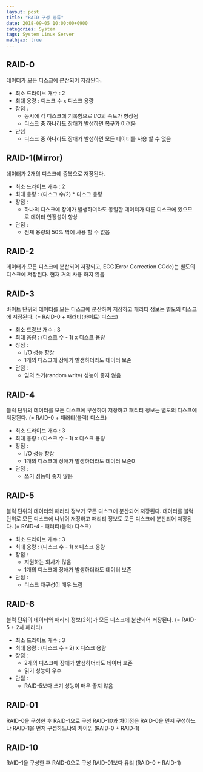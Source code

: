 ```yaml
---
layout: post
title: "RAID 구성 종류"
date: 2018-09-05 10:00:00+0900
categories: System
tags: System Linux Server
mathjax: true
---
```


## RAID-0
데이터가 모든 디스크에 분산되어 저장된다.
* 최소 드라이브 개수 : 2
* 최대 용량 : 디스크 수 x 디스크 용량
* 장점 :
	+ 동시에 각 디스크에 기록함으로 I/O의 속도가 향상됨
	+ 디스크 중 하나라도 장애가 발생하면 복구가 어려움
* 단점
	+ 디스크 중 하나라도 장애가 발생하면 모든 데이터를 사용 할 수 없음  

## RAID-1(Mirror)
데이터가 2개의 디스크에 중복으로 저장된다.
* 최소 드라이브 개수 : 2
* 최대 용량 : (디스크 수/2) * 디스크 옹량
* 장점 :
	+ 하나의 디스크에 장애가 발생하더라도 동일한 데이터가 다른 디스크에 있으므로 데이터 안정성이 향상  
* 단점 :
	+ 전체 용량의 50% 밖에 사용 할 수 없음

## RAID-2
데이터가 모든 디스크에 분산되어 저장되고, ECC(Error Correction COde)는 별도의 디스크에 저장된다.
현재 거의 사용 하지 않음

## RAID-3
바이트 단위의 데이터를 모든 디스크에 분산하여 저장하고 패리티 정보는 별도의 디스크에 저장된다.
(= RAID-0 + 패러티(바이트) 디스크)
* 최소 드랑브 개수 : 3
* 최대 용량 : (디스크 수 - 1) x 디스크 용량
* 장점 :
	+ I/O 성능 향상
	+ 1개의 디스크에 장애가 발생하더라도 데이터 보존
* 단점 :
	+ 임의 쓰기(random write) 성능이 좋지 않음

## RAID-4
블럭 단위의 데이터를 모든 디스크에 부산하여 저장하고 패리티 정보는 별도의 디스크에 저장된다.
(= RAID-0 + 패러티(블럭) 디스크)
* 최소 드라이브 개수 : 3
* 최대 용량 : (디스크 수 - 1) x 디스크 용량
* 장점 :
	+ I/O 성능 향상
	+ 1개의 디스크에 장애가 발생하더라도 데이터 보존0
* 단점 :
	+ 쓰기 성능이 좋지 않음 

## RAID-5
블럭 단위의 데이터와 패러티 정보가 모든 디스크에 분산되어 저장된다.
데이터를 블럭 단위로 모든 디스크에 나뉘어 저장하고 패리티 정보도 모든 디스크에 분산되어 저장된다.
(= RAID-4 - 패러티(블럭) 디스크)
* 최소 드라이브 개수 : 3
* 최대 용량 : (디스크 수 - 1) x 디스크 옹량
* 장점 :
	+ 지원하는 회사가 많음
	+ 1개의 디스크에 장애가 발생하더라도 데이터 보존
* 단점 :
	+ 디스크 재구성이 매우 느림

## RAID-6
블럭 단위의 데이터와 패리티 정보(2회)가 모든 디스크에 분산되어 저장된다.
(= RAID-5 + 2차 패러티)
* 최소 드라이브 개수 : 3
* 최대 용량 : (디스크 수 - 2) x 디스크 용량
* 장점 :
	+ 2개의 디스크에 장애가 발생하더라도 데이터 보존
	+ 읽기 성능이 우수
* 단점 :
	+ RAID-5보다 쓰기 성능이 매우 좋지 않음

## RAID-01
RAID-0을 구성한 후 RAID-1으로 구성
RAID-10과 차이점은 RAID-0을 먼저 구성하느냐 RAID-1을 먼저 구성하느냐의 차이임
(RAID-0 + RAID-1)

## RAID-10
RAID-1을 구성한 후 RAID-0으로 구성
RAID-01보다 유리
(RAID-0 + RAID-1)
